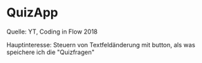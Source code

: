 # QuizApp
Quelle: YT, Coding in Flow 2018

Hauptinteresse: Steuern von Textfeldänderung mit button, als was speichere ich die "Quizfragen"
